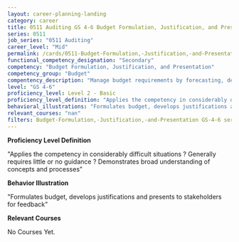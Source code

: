 ```yaml
---
layout: career-planning-landing
category: career
title: 0511 Auditing GS 4-6 Budget Formulation, Justification, and Presentation
series: 0511
job_series: "0511 Auditing"
career_level: "Mid"
permalink: /cards/0511-Budget-Formulation,-Justification,-and-Presentation-Level-2---Basic/
functional_competency_designation: "Secondary"
competency: "Budget Formulation, Justification, and Presentation"
competency_group: "Budget"
compentency_description: "Manage budget requirements by forecasting, developing and justifying budgets in compliance with statutory/regulatory guidance. "
level: "GS 4-6"
proficiency_level: Level 2 - Basic
proficiency_level_definition: "Applies the competency in considerably difficult situations ? Generally requires little or no guidance ? Demonstrates broad understanding of concepts and processes"
behavioral_illustrations: "Formulates budget, develops justifications and presents to stakeholders for feedback"
relevant_courses: "nan"
filters: Budget-Formulation,-Justification,-and-Presentation GS-4-6 series-0511
---
```


<p><b>Proficiency Level Definition</b></p>
<p>"Applies the competency in considerably difficult situations ? Generally requires little or no guidance ? Demonstrates broad understanding of concepts and processes"</p>
<p><b>Behavior Illustration</b></p>
<p>"Formulates budget, develops justifications and presents to stakeholders for feedback"</p>
<p><b>Relevant Courses</b></p>
<div class="cfo-courses-outer"><div class="cfo-courses-inner">No Courses Yet.</div></div>
